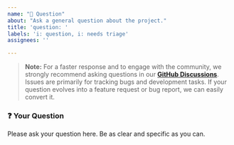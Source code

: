 ```yaml
---
name: "💬 Question"
about: "Ask a general question about the project."
title: 'question: '
labels: 'i: question, i: needs triage'
assignees: ''

---
```


> **Note:** For a faster response and to engage with the community, we strongly recommend asking questions in our [**GitHub Discussions**](https://github.com/goexts/generic/discussions/new?category=q-a). Issues are primarily for tracking bugs and development tasks. If your question evolves into a feature request or bug report, we can easily convert it.

### ❓ Your Question

Please ask your question here. Be as clear and specific as you can.